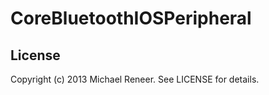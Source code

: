 # CoreBluetoothIOSPeripheral

## License

Copyright (c) 2013 Michael Reneer. See LICENSE for details.
